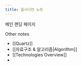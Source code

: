 ```yaml
---
title: 옵시디언 노트
---
```


메인 랜딩 페이지


Other notes
- [[Quartz]]
- [[자료구조 & 알고리즘|Algorithm]]
- [[Technologies Overview]]
- 